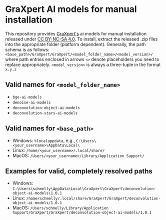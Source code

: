 # GraXpert AI models for manual installation

This repository provides [GraXpert's](https://graxpert.com) ai models for manual installation released under [CC BY-NC-SA 4.0](https://creativecommons.org/licenses/by-nc-sa/4.0/?ref=chooser-v1). To install, extract the released .zip files into the appropriate folder (platform dependent). Generally, the path schema is as follows:
`<base_path>/GraXpert/GraXpert/<model_folder_name>/<model_version>/`
where path entries enclosed in arrows `<>` denote placeholders you need to replace appropriately. `<model_version>` is always a three-tuple in the format `x.y.z`

## Valid names for `<model_folder_name>`
- `bge-ai-models`
- `denoise-ai-models`
- `deconvolution-object-ai-models`
- `deconvolution-stars-ai-models`

## Valid names for `<base_path>`
- Windows: `%localappdata`, e.g., `C:\Users\<your_username>\AppData\Local\`
- Linux: `/home/<your_username>/.local/share/`
- MacOS: `/Users/<your_username>/Library/Application Support/`

## Examples for valid, completely resolved paths
- Windows: `C:\Users\schmelly\AppData\Local\GraXpert\GraXpert\deconvolution-object-ai-models\1.0.1`
- Linux: `/home/schmelly/.local/share/GraXpert/GraXpert/deconvolution-object-ai-models/1.0.1`
- MacOS: `/Users/schmelly/Library/Application Support/GraXpert/GraXpert/deconvolution-object-ai-models/1.0.1`

